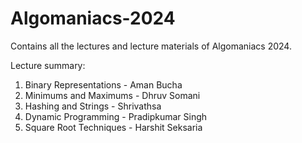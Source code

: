 # Algomaniacs-2024

Contains all the lectures and lecture materials of Algomaniacs 2024.

Lecture summary:

1. Binary Representations - Aman Bucha
2. Minimums and Maximums  - Dhruv Somani
3. Hashing and Strings    - Shrivathsa
4. Dynamic Programming    - Pradipkumar Singh
5. Square Root Techniques - Harshit Seksaria
